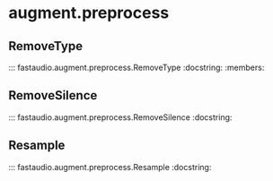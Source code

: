 # augment.preprocess

## RemoveType

::: fastaudio.augment.preprocess.RemoveType
    :docstring:
    :members:

## RemoveSilence

::: fastaudio.augment.preprocess.RemoveSilence
    :docstring:

## Resample

::: fastaudio.augment.preprocess.Resample
    :docstring:

